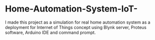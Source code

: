 # Home-Automation-System-IoT-
I made this project as a simulation for real home automation system as a deployment for Internet of Things concept using Blynk server, Proteus software, Arduino IDE and command prompt.
